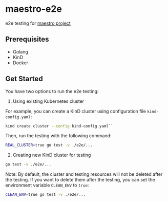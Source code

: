 # maestro-e2e

e2e testing for [maestro project](https://github.com/kube-orchestra/maestro)

## Prerequisites

- Golang
- KinD
- Docker

## Get Started

You have two options to run the e2e testing:

1. Using existing Kubernetes cluster

For example, you can create a KinD cluster using configuration file `kind-config.yaml`:

```bash
kind create cluster --config kind-config.yaml``
```

Then, run the testing with the following command:

```bash
REAL_CLUSTER=true go test -v ./e2e/...
```

2. Creating new KinD cluster for testing

```bash
go test -v ./e2e/...
```

Note: By default, the cluster and testing resources will not be deleted after the testing. If you want to delete them after the testing, you can set the environment variable `CLEAN_ENV` to `true`:

```bash
CLEAN_ENV=true go test -v ./e2e/...
```
